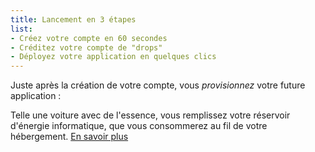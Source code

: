 ```yaml
---
title: Lancement en 3 étapes 
list:
- Créez votre compte en 60 secondes
- Créditez votre compte de "drops"
- Déployez votre application en quelques clics
---
```

Juste après la création de votre compte, vous _provisionnez_ votre future application&nbsp;:

Telle une voiture avec de l'essence, vous remplissez votre réservoir d'énergie informatique, que vous consommerez au fil de votre hébergement. <a href="./the-cloud/solution/controlled-consumption.html">En savoir plus</a>